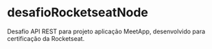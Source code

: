 # desafioRocketseatNode
Desafio API REST para projeto aplicação MeetApp, desenvolvido para certificação da Rocketseat.
